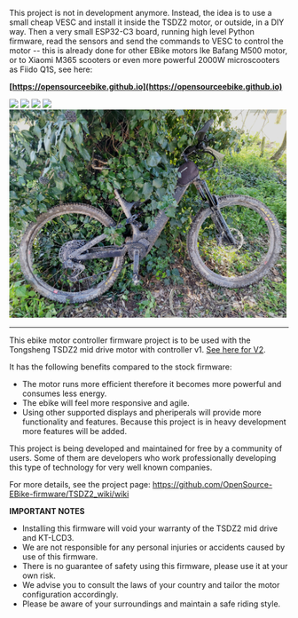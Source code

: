 This project is not in development anymore. Instead, the idea is to use a small cheap VESC and install it inside the TSDZ2 motor, or outside, in a DIY way. Then a very small ESP32-C3 board, running high level Python firmware, read the sensors and send the commands to VESC to control the motor -- this is already done for other EBike motors lke Bafang M500 motor, or to Xiaomi M365 scooters or even more powerful 2000W microscooters as Fiido Q1S, see here:

**[https://opensourceebike.github.io](https://opensourceebike.github.io)**

<img width="500" src="https://opensourceebike.github.io/build_EBike_Bafang_M500/build_EBike_board/EBike_board-7.jpg">

<img width="500" src="https://opensourceebike.github.io/build_EBike_Bafang_M500/build_EBike_board/EBike_board-8.jpg">

<img width="500" src="https://opensourceebike.github.io/build_EBike_Bafang_M500/build_EBike_board/EBike_board-9.jpg">

<img width="500" src="https://opensourceebike.github.io/build_EBike_Bafang_M500/build_EBike_board/EBike_board-10.jpg">

<img width="500" src="https://raw.githubusercontent.com/OpenSourceEBike/EBike_EScooter_modular_DIY/6aad16155386fc06487ee748e54e567ec3f17f46/images/bici_small.jpg">

***

This ebike motor controller firmware project is to be used with the Tongsheng TSDZ2 mid drive motor with controller v1. [See here for V2](https://github.com/OpenSourceEBike/TSDZ2_motor_controller_v2).

It has the following benefits compared to the stock firmware:
* The motor runs more efficient therefore it becomes more powerful and consumes less energy.
* The ebike will feel more responsive and agile.
* Using other supported displays and pheriperals will provide more functionality and features. Because this project is in heavy development more features will be added.

This project is being developed and maintained for free by a community of users. Some of them are developers who work professionally developing this type of technology for very well known companies.

For more details, see the project page: https://github.com/OpenSource-EBike-firmware/TSDZ2_wiki/wiki 

**IMPORTANT NOTES**
* Installing this firmware will void your warranty of the TSDZ2 mid drive and KT-LCD3.
* We are not responsible for any personal injuries or accidents caused by use of this firmware.
* There is no guarantee of safety using this firmware, please use it at your own risk.
* We advise you to consult the laws of your country and tailor the motor configuration accordingly.
* Please be aware of your surroundings and maintain a safe riding style.
